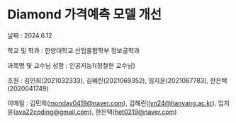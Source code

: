 # Diamond 가격예측 모델 개선

날짜 : 2024.6.12

학교 및 학과 : 한양대학교 산업융합학부 정보공학과

과목명 및 교수님 성함 : 인공지능1(정철현 교수님)

조원 : 김민희(2021032333), 김혜린(2021069352), 임지윤(2021067783), 한은택(2020041749)

이메일 : 김민희(monday0419@naver.com), 김혜린(lyn24@hanyang.ac.kr), 임지윤(ava22coding@gmail.com), 한은택(het0219@naver.com)



